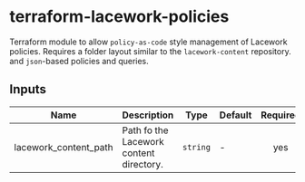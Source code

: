# terraform-lacework-policies

Terraform module to allow `policy-as-code` style management of Lacework policies.
Requires a folder layout similar to the `lacework-content` repository. and `json`-based policies and queries.

## Inputs

| Name | Description | Type | Default | Required |
|------|-------------|------|---------|:--------:|
| lacework_content_path | Path fo the Lacework content directory. | `string` | - | yes |
